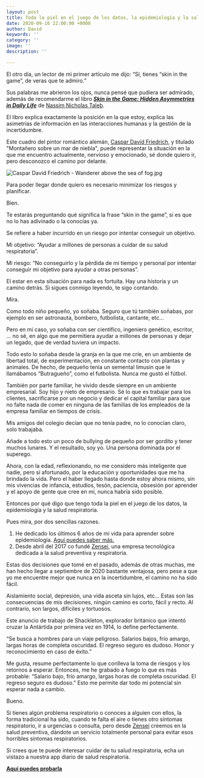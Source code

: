 ```yaml
---
layout: post
title: Toda la piel en el juego de los datos, la epidemiología y la salud respiratoria
date: 2020-09-16 22:00:00 +0000
author: David
keywords: ''
category: ''
image: ''
description: ''

---
```

El otro día, un lector de mi primer artículo me dijo: “Sí, tienes “skin in the game”, de veras que te admiro.”

Sus palabras me abrieron los ojos, nunca pensé que pudiera ser admirado, además de recomendarme el libro [**_Skin in the Game: Hidden Asymmetries in Daily Life_**](https://en.wikipedia.org/wiki/Skin_in_the_Game_(book)) de [Nassim Nicholas Taleb](https://en.wikipedia.org/wiki/Nassim_Nicholas_Taleb).

El libro explica exactamente la posición en la que estoy, explica las asimetrías de información en las interacciones humanas y la gestión de la incertidumbre.

Este cuadro del pintor romántico alemán, [Caspar David Friedrich](https://en.wikipedia.org/wiki/Caspar_David_Friedrich "Caspar David Friedrich"), y titulado "Montañero sobre un mar de niebla", puede representar la situación en la que me encuentro actualmente, nervioso y emocionado, sé donde quiero ir, pero desconozco el camino por delante.

![Caspar David Friedrich - Wanderer above the sea of fog.jpg](https://upload.wikimedia.org/wikipedia/commons/thumb/b/b9/Caspar_David_Friedrich_-_Wanderer_above_the_sea_of_fog.jpg/800px-Caspar_David_Friedrich_-_Wanderer_above_the_sea_of_fog.jpg)

Para poder llegar donde quiero es necesario minimizar los riesgos y planificar.

Bien.

Te estarás preguntando qué significa la frase “skin in the game”, si es que no lo has adivinado o la conocías ya.

Se refiere a haber incurrido en un riesgo por intentar conseguir un objetivo.

Mi objetivo: “Ayudar a millones de personas a cuidar de su salud respiratoria”.

Mi riesgo: “No conseguirlo y la pérdida de mi tiempo y personal por intentar conseguir mi objetivo para ayudar a otras personas”.

El estar en esta situación para nada es fortuita. Hay una historia y un camino detrás. Si sigues conmigo leyendo, te sigo contando.

Mira.

Como todo niño pequeño, yo soñaba. Seguro que tú también soñabas, por ejemplo en ser astronauta, bombero, futbolista, cantante, etc…

Pero en mi caso, yo soñaba con ser científico, ingeniero genético, escritor, … no sé, en algo que me permitiera ayudar a millones de personas y dejar un legado, que de verdad tuviera un impacto.

Todo esto lo soñaba desde la granja en la que me críe, en un ambiente de libertad total, de experimentación, en constante contacto con plantas y animales. De hecho, de pequeño tenía un semental limusin que le llamábamos “Butragueño”, como el futbolista. Nunca me gustó el fútbol.

También por parte familiar, he vivido desde siempre en un ambiente empresarial. Soy hijo y nieto de empresario. Sé lo que es trabajar para los clientes, sacrificarse por un negocio y dedicar el capital familiar para que no falte nada de comer en ninguna de las familias de los empleados de la empresa familiar en tiempos de crisis.

Mis amigos del colegio decían que no tenía padre, no lo conocían claro, solo trabajaba.

Añade a todo esto un poco de bullying de pequeño por ser gordito y tener muchos lunares. Y el resultado, soy yo. Una persona dominada por el superego.

Ahora, con la edad, reflexionando, no me considero más inteligente que nadie, pero sí afortunado, por la educación y oportunidades que me ha brindado la vida. Pero el haber llegado hasta donde estoy ahora mismo, sin mis vivencias de infancia, estudios, tesón, paciencia, obsesión por aprender y el apoyo de gente que cree en mí, nunca habría sido posible.

Entonces por qué digo que tengo toda la piel en el juego de los datos, la epidemiología y la salud respiratoria.

Pues mira, por dos sencillas razones.

1. He dedicado los últimos 6 años de mi vida para aprender sobre epidemiología. [Aquí puedes saber más.](/epidemiologo-covid/)
2. Desde abril del 2017 co fundé [Zensei](https://zenseiapp.com), una empresa tecnológica dedicada a la salud preventiva y respiratoria.

Estas dos decisiones que tomé en el pasado, además de otras muchas, me han hecho llegar a septiembre de 2020 bastante ventajosa, pero pese a que yo me encuentre mejor que nunca en la incertidumbre, el camino no ha sido fácil.

Aislamiento social, depresión, una vida asceta sin lujos, etc… Estas son las consecuencias de mis decisiones, ningún camino es corto, fácil y recto. Al contrario, son largos, difíciles y tortuosos.

Este anuncio de trabajo de Shackleton, explorador británico que intentó cruzar la Antártida por primera vez en 1914, lo define perfectamente.

“Se busca a hombres para un viaje peligroso. Salarios bajos, frío amargo, largas horas de completa oscuridad. El regreso seguro es dudoso. Honor y reconocimiento en caso de éxito.”

Me gusta, resume perfectamente lo que conlleva la toma de riesgos y los retornos a esperar. Entonces, me he grabado a fuego lo que es más probable: “Salario bajo, frío amargo, largas horas de completa oscuridad. El regreso seguro es dudoso.” Esto me permite dar todo mi potencial sin esperar nada a cambio.

Bueno.

Si tienes algún problema respiratorio o conoces a alguien con ellos, la forma tradicional ha sido, cuando te falta el aire o tienes otro síntomas respiratorio, ir a urgencias o consulta, pero desde [Zensei](https://zenseiapp.com) creemos en la salud preventiva, dándote un servicio totalmente personal para evitar esos horribles síntomas respiratorios.

Si crees que te puede interesar cuidar de tu salud respiratoria, echa un vistazo a nuestra app diario de salud respiratoria.

[**Aquí puedes probarla**](https://zenseiapp.com/)